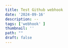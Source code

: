 ```yaml
---
title: Test Github webhook
date: '2024-09-16'
description: --
tags: ['webhook' ]
thumbnail: ''
path: ""
draft: false
---
```

